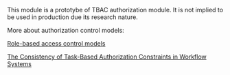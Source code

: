 This module is a prototybe of TBAC authorization module. It is not implied to be used in production due its research nature.

More about authorization control models:

[Role-based access control models](http://csrc.nist.gov/rbac/sandhu96.pdf)

[The Consistency of Task-Based Authorization Constraints in Workflow Systems](http://seclab.web.cs.illinois.edu/wp-content/uploads/2011/03/TanCG04.pdf)